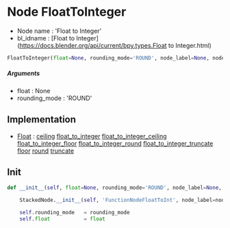 # Node FloatToInteger

- Node name : 'Float to Integer'
- bl_idname : [Float to Integer](https://docs.blender.org/api/current/bpy.types.Float to Integer.html)


``` python
FloatToInteger(float=None, rounding_mode='ROUND', node_label=None, node_color=None)
```
##### Arguments

- float : None
- rounding_mode : 'ROUND'

## Implementation

- [Float](/docs/GeoNodes/Float.md) : [ceiling](/docs/GeoNodes/Float.md#ceiling) [float_to_integer](/docs/GeoNodes/Float.md#float_to_integer) [float_to_integer_ceiling](/docs/GeoNodes/Float.md#float_to_integer_ceiling) [float_to_integer_floor](/docs/GeoNodes/Float.md#float_to_integer_floor) [float_to_integer_round](/docs/GeoNodes/Float.md#float_to_integer_round) [float_to_integer_truncate](/docs/GeoNodes/Float.md#float_to_integer_truncate) [floor](/docs/GeoNodes/Float.md#floor) [round](/docs/GeoNodes/Float.md#round) [truncate](/docs/GeoNodes/Float.md#truncate)

## Init

``` python
def __init__(self, float=None, rounding_mode='ROUND', node_label=None, node_color=None):

    StackedNode.__init__(self, 'FunctionNodeFloatToInt', node_label=node_label, node_color=node_color)

    self.rounding_mode   = rounding_mode
    self.float           = float
```
